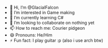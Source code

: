 - 👋 Hi, I’m @GlacialFalcon
- 👀 I’m interested in Game making
- 🌱 I’m currently learning C#
- 💞️ I’m looking to collaborate on nothing yet
- 📫 How to reach me: Courier pidgeon
- 😄 Pronouns: He/Him
- ⚡ Fun fact: I play guitar :p (also i use arch btw)

<!---
GlacialFalcon/GlacialFalcon is a ✨ special ✨ repository because its `README.md` (this file) appears on your GitHub profile.
You can click the Preview link to take a look at your changes.
--->
